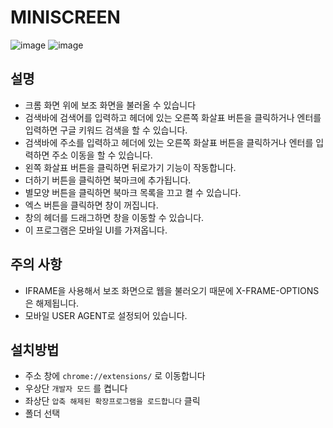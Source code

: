 # MINISCREEN

![image](https://github.com/user-attachments/assets/965553d9-3bd9-4b81-b0f5-795d7339cac3)
![image](https://github.com/user-attachments/assets/fd205990-f393-4d84-a53f-cfb2cf3dbaef)

## 설명

- 크롬 화면 위에 보조 화면을 불러올 수 있습니다
- 검색바에 검색어를 입력하고 헤더에 있는 오른쪽 화살표 버튼을 클릭하거나 엔터를 입력하면 구글 키워드 검색을 할 수 있습니다.
- 검색바에 주소를 입력하고 헤더에 있는 오른쪽 화살표 버튼을 클릭하거나 엔터를 입력하면 주소 이동을 할 수 있습니다.
- 왼쪽 화살표 버튼을 클릭하면 뒤로가기 기능이 작동합니다.
- 더하기 버튼을 클릭하면 북마크에 추가됩니다.
- 별모양 버튼을 클릭하면 북마크 목록을 끄고 켤 수 있습니다.
- 엑스 버튼을 클릭하면 창이 꺼집니다.
- 창의 헤더를 드래그하면 창을 이동할 수 있습니다.
- 이 프로그램은 모바일 UI를 가져옵니다.

## 주의 사항
- IFRAME을 사용해서 보조 화면으로 웹을 불러오기 때문에 X-FRAME-OPTIONS은 해제됩니다.
- 모바일 USER AGENT로 설정되어 있습니다.

## 설치방법

- 주소 창에 `chrome://extensions/` 로 이동합니다 
- 우상단 `개발자 모드` 를 켭니다
- 좌상단 `압축 해제된 확장프로그램을 로드합니다` 클릭
- 폴더 선택
